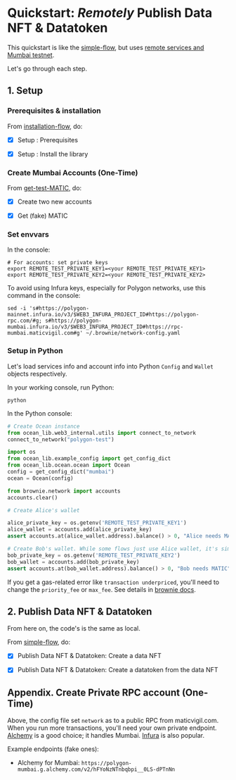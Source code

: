 <!--
Copyright 2022 Ocean Protocol Foundation
SPDX-License-Identifier: Apache-2.0
-->

# Quickstart: _Remotely_ Publish Data NFT & Datatoken

This quickstart is like the [simple-flow](data-nfts-and-datatokens-flow.md), but uses [remote services and Mumbai testnet](https://docs.oceanprotocol.com/core-concepts/networks#mumbai).

Let's go through each step.

## 1. Setup

### Prerequisites & installation

From [installation-flow](install.md), do:
- [x] Setup : Prerequisites
- [x] Setup : Install the library


### Create Mumbai Accounts (One-Time)

From [get-test-MATIC](get-test-MATIC.md), do:
- [x] Create two new accounts
- [x] Get (fake) MATIC


### Set envvars

In the console:
```console
# For accounts: set private keys
export REMOTE_TEST_PRIVATE_KEY1=<your REMOTE_TEST_PRIVATE_KEY1>
export REMOTE_TEST_PRIVATE_KEY2=<your REMOTE_TEST_PRIVATE_KEY2>
```

To avoid using Infura keys, especially for Polygon networks, use this command in the console:
```console
sed -i 's#https://polygon-mainnet.infura.io/v3/$WEB3_INFURA_PROJECT_ID#https://polygon-rpc.com/#g; s#https://polygon-mumbai.infura.io/v3/$WEB3_INFURA_PROJECT_ID#https://rpc-mumbai.maticvigil.com#g' ~/.brownie/network-config.yaml
```

### Setup in Python

Let's load services info and account info into Python `Config` and `Wallet` objects respectively.

In your working console, run Python:
```console
python
```

In the Python console:
```python
# Create Ocean instance
from ocean_lib.web3_internal.utils import connect_to_network
connect_to_network("polygon-test")

import os
from ocean_lib.example_config import get_config_dict
from ocean_lib.ocean.ocean import Ocean
config = get_config_dict("mumbai")
ocean = Ocean(config)

from brownie.network import accounts
accounts.clear()

# Create Alice's wallet

alice_private_key = os.getenv('REMOTE_TEST_PRIVATE_KEY1')
alice_wallet = accounts.add(alice_private_key)
assert accounts.at(alice_wallet.address).balance() > 0, "Alice needs MATIC"

# Create Bob's wallet. While some flows just use Alice wallet, it's simpler to do all here.
bob_private_key = os.getenv('REMOTE_TEST_PRIVATE_KEY2')
bob_wallet = accounts.add(bob_private_key)
assert accounts.at(bob_wallet.address).balance() > 0, "Bob needs MATIC"
```

If you get a gas-related error like `transaction underpriced`,
you'll need to change the `priority_fee` or `max_fee`.
See details in [brownie docs](https://eth-brownie.readthedocs.io/en/stable/core-gas.html).


## 2. Publish Data NFT & Datatoken

From here on, the code's is the same as local.

From [simple-flow](data-nfts-and-datatokens-flow.md), do:
- [x] Publish Data NFT & Datatoken: Create a data NFT
- [x] Publish Data NFT & Datatoken: Create a datatoken from the data NFT


## Appendix. Create Private RPC account (One-Time)

Above, the config file set `network` as to a public RPC from maticvigil.com. When you run more transactions, you'll need your own private endpoint. [Alchemy](https://www.alchemy.com) is a good choice; it handles Mumbai. [Infura](https://infura.io) is also popular.

Example endpoints (fake ones):

- Alchemy for Mumbai: `https://polygon-mumbai.g.alchemy.com/v2/hFYoNzNTnbqbpi__0LS-dPTnNn`

